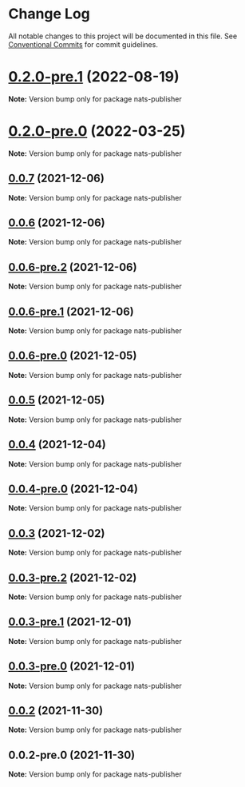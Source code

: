 # Change Log

All notable changes to this project will be documented in this file.
See [Conventional Commits](https://conventionalcommits.org) for commit guidelines.

# [0.2.0-pre.1](https://github.com/Redningsselskapet/nestjs-plugins/compare/nats-publisher@0.2.0-pre.0...nats-publisher@0.2.0-pre.1) (2022-08-19)

**Note:** Version bump only for package nats-publisher





# [0.2.0-pre.0](https://github.com/Redningsselskapet/nestjs-plugins/compare/nats-publisher@0.1.1...nats-publisher@0.2.0-pre.0) (2022-03-25)

**Note:** Version bump only for package nats-publisher





## [0.0.7](https://github.com/Redningsselskapet/nestjs-plugins/compare/nats-publisher@0.0.6...nats-publisher@0.0.7) (2021-12-06)

**Note:** Version bump only for package nats-publisher





## [0.0.6](https://github.com/Redningsselskapet/nestjs-plugins/compare/nats-publisher@0.0.6-pre.2...nats-publisher@0.0.6) (2021-12-06)

**Note:** Version bump only for package nats-publisher





## [0.0.6-pre.2](https://github.com/Redningsselskapet/nestjs-plugins/compare/nats-publisher@0.0.6-pre.1...nats-publisher@0.0.6-pre.2) (2021-12-06)

**Note:** Version bump only for package nats-publisher





## [0.0.6-pre.1](https://github.com/Redningsselskapet/nestjs-plugins/compare/nats-publisher@0.0.6-pre.0...nats-publisher@0.0.6-pre.1) (2021-12-06)

**Note:** Version bump only for package nats-publisher





## [0.0.6-pre.0](https://github.com/Redningsselskapet/nestjs-plugins/compare/nats-publisher@0.0.4-pre.0...nats-publisher@0.0.6-pre.0) (2021-12-05)

**Note:** Version bump only for package nats-publisher





## [0.0.5](https://github.com/Redningsselskapet/nestjs-plugins/compare/nats-publisher@0.0.4...nats-publisher@0.0.5) (2021-12-05)

**Note:** Version bump only for package nats-publisher





## [0.0.4](https://github.com/Redningsselskapet/nestjs-plugins/compare/nats-publisher@0.0.4-pre.0...nats-publisher@0.0.4) (2021-12-04)

**Note:** Version bump only for package nats-publisher





## [0.0.4-pre.0](https://github.com/Redningsselskapet/nestjs-plugins/compare/nats-publisher@0.0.3-pre.2...nats-publisher@0.0.4-pre.0) (2021-12-04)

**Note:** Version bump only for package nats-publisher





## [0.0.3](https://github.com/Redningsselskapet/nestjs-plugins/compare/nats-publisher@0.0.3-pre.2...nats-publisher@0.0.3) (2021-12-02)

**Note:** Version bump only for package nats-publisher





## [0.0.3-pre.2](https://github.com/Redningsselskapet/nestjs-plugins/compare/nats-publisher@0.0.3-pre.1...nats-publisher@0.0.3-pre.2) (2021-12-02)

**Note:** Version bump only for package nats-publisher





## [0.0.3-pre.1](https://github.com/Redningsselskapet/nestjs-plugins/compare/nats-publisher@0.0.3-pre.0...nats-publisher@0.0.3-pre.1) (2021-12-01)

**Note:** Version bump only for package nats-publisher





## [0.0.3-pre.0](https://github.com/Redningsselskapet/nestjs-plugins/compare/nats-publisher@0.0.2-pre.1...nats-publisher@0.0.3-pre.0) (2021-12-01)

**Note:** Version bump only for package nats-publisher





## [0.0.2](https://github.com/Redningsselskapet/nestjs-plugins/compare/nats-publisher@0.0.2-pre.0...nats-publisher@0.0.2) (2021-11-30)

**Note:** Version bump only for package nats-publisher





## 0.0.2-pre.0 (2021-11-30)

**Note:** Version bump only for package nats-publisher
